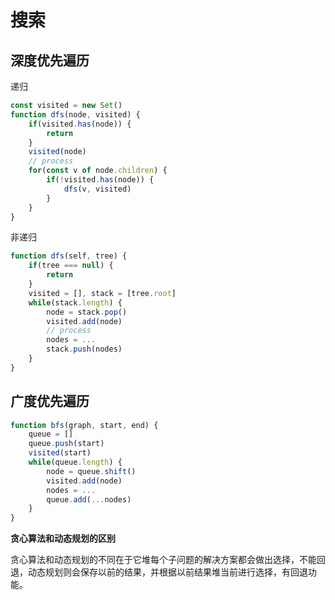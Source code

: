# 搜索

## 深度优先遍历

递归

```JavaScript
const visited = new Set()
function dfs(node, visited) {
    if(visited.has(node)) {
		return
    }
    visited(node)
    // process
    for(const v of node.children) {
        if(!visited.has(node)) {
            dfs(v, visited)
        }
    }
}
```

非递归

```javascript
function dfs(self, tree) {
    if(tree === null) {
        return
    }
    visited = [], stack = [tree.root]
    while(stack.length) {
        node = stack.pop()
        visited.add(node)
        // process
        nodes = ...
        stack.push(nodes)
    }
}
```

## 广度优先遍历

```javascript
function bfs(graph, start, end) {
    queue = []
    queue.push(start)
    visited(start)
    while(queue.length) {
        node = queue.shift()
        visited.add(node)
        nodes = ...
        queue.add(...nodes)
    }
}
```

**贪心算法和动态规划的区别**

贪心算法和动态规划的不同在于它堆每个子问题的解决方案都会做出选择，不能回退，动态规划则会保存以前的结果，并根据以前结果堆当前进行选择，有回退功能。